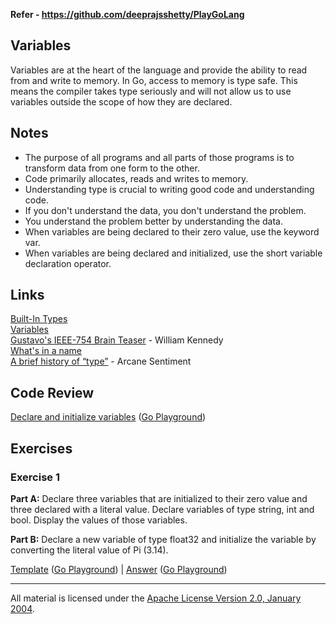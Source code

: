 **Refer - https://github.com/deeprajsshetty/PlayGoLang**

## Variables

Variables are at the heart of the language and provide the ability to read from and write to memory. In Go, access to memory is type safe. This means the compiler takes type seriously and will not allow us to use variables outside the scope of how they are declared.

## Notes

* The purpose of all programs and all parts of those programs is to transform data from one form to the other.
* Code primarily allocates, reads and writes to memory.
* Understanding type is crucial to writing good code and understanding code.
* If you don't understand the data, you don't understand the problem.
* You understand the problem better by understanding the data.
* When variables are being declared to their zero value, use the keyword var.
* When variables are being declared and initialized, use the short variable declaration operator.

## Links

[Built-In Types](http://golang.org/ref/spec#Boolean_types)    
[Variables](https://golang.org/doc/effective_go.html#variables)    
[Gustavo's IEEE-754 Brain Teaser](https://www.ardanlabs.com/blog/2013/08/gustavos-ieee-754-brain-teaser.html) - William Kennedy    
[What's in a name](https://www.youtube.com/watch?v=sFUSP8Au_PE)    
[A brief history of “type”](http://arcanesentiment.blogspot.com/2015/01/a-brief-history-of-type.html) - Arcane Sentiment    

## Code Review

[Declare and initialize variables](example1/example1.go) ([Go Playground](https://play.golang.org/p/xD_6ghgB7wm))

## Exercises

### Exercise 1 

**Part A:** Declare three variables that are initialized to their zero value and three declared with a literal value. Declare variables of type string, int and bool. Display the values of those variables.

**Part B:** Declare a new variable of type float32 and initialize the variable by converting the literal value of Pi (3.14).

[Template](exercises/template1/template1.go) ([Go Playground](https://play.golang.org/p/mQiNGaMaiAa)) | 
[Answer](exercises/exercise1/exercise1.go) ([Go Playground](https://play.golang.org/p/Ygxt9kW_WAV))
___
All material is licensed under the [Apache License Version 2.0, January 2004](http://www.apache.org/licenses/LICENSE-2.0).
